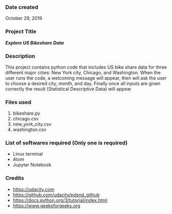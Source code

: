 ### Date created
October 29, 2019

### Project Title
__*Explore US Bikeshare Data*__

### Description
This project contains python code that includes US bike share data for three different major cities: New York city, Chicago, and Washington. When the user runs the code, a welcoming message will appear, then will ask the user to choose a desired city, month, and day. Finally once all inputs are given correctly the result (Statistical Descriptive Data) will appear

### Files used
 1. bikeshare.py
 2. chicago.csv
 3. new_york_city.csv
 4. washington.csv

### List of softwares required (Only one is required)
 - Linux terminal
 - Atom
 - Jupyter Notebook

### Credits
 - https://udacity.com
 - https://github.com/udacity/pdsnd_github
 - https://docs.python.org/3/tutorial/index.html
 - https://www.geeksforgeeks.org
